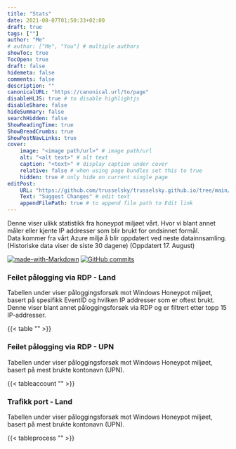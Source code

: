 ```yaml
---
title: "Stats"
date: 2021-08-07T01:50:33+02:00
draft: true
tags: [""]
author: "Me"
# author: ["Me", "You"] # multiple authors
showToc: true
TocOpen: true
draft: false
hidemeta: false
comments: false
description: ""
canonicalURL: "https://canonical.url/to/page"
disableHLJS: true # to disable highlightjs
disableShare: false
hideSummary: false
searchHidden: false
ShowReadingTime: true
ShowBreadCrumbs: true
ShowPostNavLinks: true
cover:
    image: "<image path/url>" # image path/url
    alt: "<alt text>" # alt text
    caption: "<text>" # display caption under cover
    relative: false # when using page bundles set this to true
    hidden: true # only hide on current single page
editPost:
    URL: "https://github.com/trusselsky/trusselsky.github.io/tree/main/content"
    Text: "Suggest Changes" # edit text
    appendFilePath: true # to append file path to Edit link
---
```

Denne viser ulikk statistikk fra honeypot miljøet vårt. Hvor vi blant annet måler eller kjente IP addresser som blir brukt for ondsinnet formål.<br/>  Data kommer fra vårt Azure miljø å blir oppdatert ved neste datainnsamling. (Historiske data viser de siste 30 dagene) (Oppdatert 17. August) 

[![made-with-Markdown](https://img.shields.io/badge/Made%20with-Markdown-1f425f.svg)](http://commonmark.org) [![GitHub commits](https://img.shields.io/github/commits-since/Naereen/StrapDown.js/v1.0.0.svg)](https://github.com/trusselsky/trusselsky.github.io/commits/)

### Feilet pålogging via RDP - Land ###
Tabellen under viser påloggingsforsøk mot Windows Honeypot miljøet, basert på spesifikk EventID og hvilken IP addresser som er oftest brukt. Denne viser blant annet påloggingsforsøk via RDP og er filtrert etter topp 15 IP-addresser. 

{{< table "" >}}

### Feilet pålogging via RDP - UPN ###
Tabellen under viser påloggingsforsøk mot Windows Honeypot miljøet, basert på mest brukte kontonavn (UPN).

{{< tableaccount "" >}}


### Trafikk port - Land ###
Tabellen under viser påloggingsforsøk mot Windows Honeypot miljøet, basert på mest brukte kontonavn (UPN).

{{< tableprocess "" >}}

